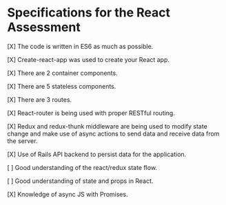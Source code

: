# Specifications for the React Assessment

[X] The code is written in ES6 as much as possible.

[X] Create-react-app was used to create your React app.

[X] There are 2 container components.

[X] There are 5 stateless components.

[X] There are 3 routes.

[X] React-router is being used with proper RESTful routing.

[X] Redux and redux-thunk middleware are being used to modify state change and make use of async actions to send data and receive data from the server.

[X] Use of Rails API backend to persist data for the application.

[ ] Good understanding of the react/redux state flow.

[ ] Good understanding of state and props in React.

[X] Knowledge of async JS with Promises.
